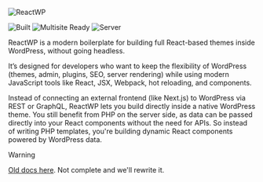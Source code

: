 ![ReactWP](https://reactwp.com/github-image/banner-black.jpg)

![Built](https://img.shields.io/badge/Built-Webpack-blue)
![Multisite Ready](https://img.shields.io/badge/Work%20With%20Multisite-Yes-brightgreen)
![Server](https://img.shields.io/badge/Server-PHP-orange)


ReactWP is a modern boilerplate for building full React-based themes inside WordPress, without going headless.

It’s designed for developers who want to keep the flexibility of WordPress (themes, admin, plugins, SEO, server rendering) while using modern JavaScript tools like React, JSX, Webpack, hot reloading, and components.

Instead of connecting an external frontend (like Next.js) to WordPress via REST or GraphQL, ReactWP lets you build directly inside a native WordPress theme. You still benefit from PHP on the server side, as data can be passed directly into your React components without the need for APIs. So instead of writing PHP templates, you're building dynamic React components powered by WordPress data.


> [!WARNING]
> [Old docs here](https://studio-champ-gauche-1.gitbook.io/reactwp-docs). Not complete and we'll rewrite it.